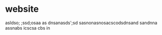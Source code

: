 # website
asldso; ;ssd;osaa
as dnsanasds';sd sasnonasnosacscodsdnsand sandnna
assnabs icscsa cbs  in
